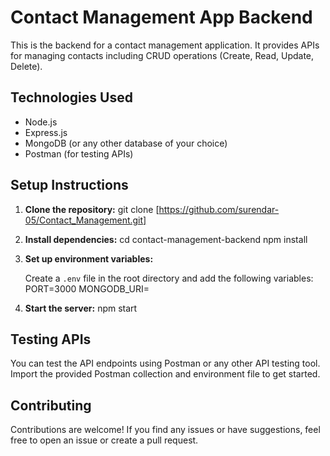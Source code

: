 # Contact Management App Backend

This is the backend for a contact management application. It provides APIs for managing contacts including CRUD operations (Create, Read, Update, Delete).

## Technologies Used

- Node.js
- Express.js
- MongoDB (or any other database of your choice)
- Postman (for testing APIs)

## Setup Instructions

1. **Clone the repository:**
         git clone [https://github.com/surendar-05/Contact_Management.git]

2. **Install dependencies:**
       cd contact-management-backend
        npm install

3. **Set up environment variables:**

   Create a `.env` file in the root directory and add the following variables:
        PORT=3000
        MONGODB_URI=<your-mongodb-url>
5. **Start the server:**
         npm start

## Testing APIs

You can test the API endpoints using Postman or any other API testing tool. Import the provided Postman collection and environment file to get started.

## Contributing

Contributions are welcome! If you find any issues or have suggestions, feel free to open an issue or create a pull request.
